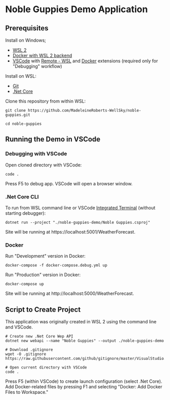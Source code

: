 # Noble Guppies Demo Application

## Prerequisites

Install on Windows;

- [WSL 2](https://docs.microsoft.com/en-us/windows/wsl/install-win10)
- [Docker with WSL 2 backend](https://docs.docker.com/docker-for-windows/wsl/)
- [VSCode](https://code.visualstudio.com/) with [Remote - WSL](https://marketplace.visualstudio.com/items?itemName=ms-vscode-remote.remote-wsl) and [Docker](https://marketplace.visualstudio.com/items?itemName=ms-azuretools.vscode-docker) extensions (required only for "Debugging" workflow)

Install on WSL:

- [Git](https://git-scm.com/download/linux)
- [.Net Core](https://docs.microsoft.com/en-us/dotnet/core/install/linux)

Clone this repository from within WSL:

```
git clone https://github.com/MadeleineRoberts-WellSky/noble-guppies.git

cd noble-guppies
```

## Running the Demo in VSCode

### Debugging with VSCode

Open cloned directory with VSCode:

```
code .
```

Press F5 to debug app.  VSCode will open a browser window.

### .Net Core CLI

To run from WSL command line or VSCode [Integrated Terminal](https://code.visualstudio.com/docs/editor/integrated-terminal) (without starting debugger):

```
dotnet run --project "./noble-guppies-demo/Noble Guppies.csproj"
```

Site will be running at https://localhost:5001/WeatherForecast.

### Docker

Run "Development" version in Docker:

```
docker-compose -f docker-compose.debug.yml up
```

Run "Production" version in Docker:

```
docker-compose up
```

Site will be running at http://localhost:5000/WeatherForecast.

## Script to Create Project

This application was originally created in WSL 2 using the command line and VSCode.

```
# Create new .Net Core Wep API
dotnet new webapi --name "Noble Guppies" --output ./noble-guppies-demo

# Download .gitignore
wget -O .gitignore https://raw.githubusercontent.com/github/gitignore/master/VisualStudio.gitignore

# Open current directory with VSCode
code .
```

Press F5 (within VSCode) to create launch configuration (select .Net Core).  Add Docker-related files by pressing F1 and selecting "Docker: Add Docker Files to Workspace."
